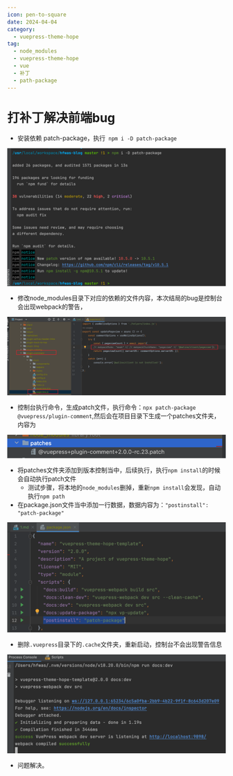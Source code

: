 ```yaml
---
icon: pen-to-square
date: 2024-04-04
category:
  - vuepress-theme-hope
tag:
  - node_modules
  - vuepress-theme-hope
  - vue
  - 补丁
  - path-package
---
```


# 打补丁解决前端bug

- 安装依赖 patch-package，执行` npm i -D patch-package`

![image-20240404132656304](images/image-20240404132656304.png)

- 修改node_modules目录下对应的依赖的文件内容，本次结局的bug是控制台会出现webpack的警告，

![image-20240404132821569](images/image-20240404132821569.png)

- 控制台执行命令，生成patch文件，执行命令：`npx patch-package @vuepress/plugin-comment`,然后会在项目目录下生成一个patches文件夹，内容为

![image-20240404132924968](images/image-20240404132924968.png)

- 将patches文件夹添加到版本控制当中，后续执行，执行`npm install`的时候会自动执行patch文件
  - 测试步骤，将本地的`node_modules`删掉，重新`npm install`会发现，自动执行`npm path` 
- 在package.json文件当中添加一行数据，数据内容为：`"postinstall": "patch-package"`

![image-20240404133014237](images/image-20240404133014237.png)

- 删除`.vuepress`目录下的`.cache`文件夹，重新启动，控制台不会出现警告信息

![image-20240404133152503](images/image-20240404133152503.png)

- 问题解决。
